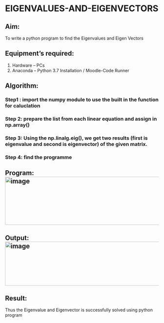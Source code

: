 # EIGENVALUES-AND-EIGENVECTORS
## Aim:
To write a python program to find the Eigenvalues and Eigen Vectors
## Equipment’s required:
1. 	Hardware – PCs
2. 	Anaconda – Python 3.7 Installation / Moodle-Code Runner
## Algorithm:
### Step1 : import the numpy module to use the built in the function for caluclation
### Step 2: prepare the list from each linear equation and assign in np.array()
### Step 3: Using the np.linalg.eig(),  we get two results (first is eigenvalue and second is eigenvector) of the given matrix.
### Step 4: find the programme

## Program:<img width="713" height="158" alt="image" src="https://github.com/user-attachments/assets/9a0f0f05-aa20-46be-b489-2d42ce75d535" />


## Output:<img width="1240" height="144" alt="image" src="https://github.com/user-attachments/assets/2f72bd5b-43c6-4366-bb39-fb3966cc47cb" />

## Result:
Thus the Eigenvalue and Eigenvector is successfully solved using python program
